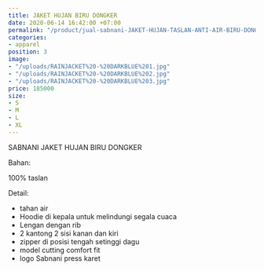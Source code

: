 ```yaml
---
title: JAKET HUJAN BIRU DONGKER
date: 2020-06-14 16:42:00 +07:00
permalink: "/product/jual-sabnani-JAKET-HUJAN-TASLAN-ANTI-AIR-BIRU-DONGKER.html"
categories:
- apparel
position: 3
image:
- "/uploads/RAINJACKET%20-%20DARKBLUE%201.jpg"
- "/uploads/RAINJACKET%20-%20DARKBLUE%202.jpg"
- "/uploads/RAINJACKET%20-%20DARKBLUE%203.jpg"
price: 185000
size:
- S
- M
- L
- XL
---
```


SABNANI
JAKET HUJAN BIRU DONGKER

Bahan:

100% taslan

Detail:

- tahan air
- Hoodie di kepala untuk melindungi segala cuaca
- Lengan dengan rib
- 2 kantong 2 sisi kanan dan kiri
- zipper di posisi tengah setinggi dagu
- model cutting comfort fit
- logo Sabnani press karet